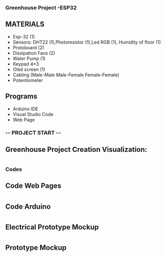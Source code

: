 ### Greenhouse Project -ESP32
## MATERIALS
* Esp-32 (1)
* Sensors: DHT22 (1),Photoresistor (1),Led RGB (1), Humidity of floor (1)
* Protoboard (2)
* Dissipation Fans (2)
* Water Pump (1)
* Keypad 4*3
* Oled screen (1)
* Cabling (Male-Male Male-Female Female-Female)
* Potentiometer
## Programs
* Arduino IDE
* Visual Studio Code
* Web Page
### -- PROJECT START --
## Greenhouse Project Creation Visualization: 
# 
### Codes
## Code Web Pages
#
## Code Arduino
#
## Electrical Prototype Mockup
#
## Prototype Mockup

